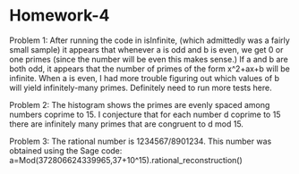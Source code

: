 Homework-4
==========

Problem 1:
After running the code in isInfinite, (which admittedly was a fairly small sample)
it appears that whenever a is odd and b is even, we get 0 or one primes (since the number will be even this makes sense.)
If a and b are both odd, it appears that the number of primes of the form x^2+ax+b will be infinite.
When a is even, I had more trouble figuring out which values of b will yield infinitely-many primes.
Definitely need to run more tests here.

Problem 2:
The histogram shows the primes are evenly spaced among numbers coprime to 15.
I conjecture that for each number d coprime to 15 there are infinitely many primes that are congruent to d mod 15.

Problem 3:
The rational number is 1234567/8901234.
This number was obtained using the Sage code:
a=Mod(372806624339965,37+10^15).rational_reconstruction()
